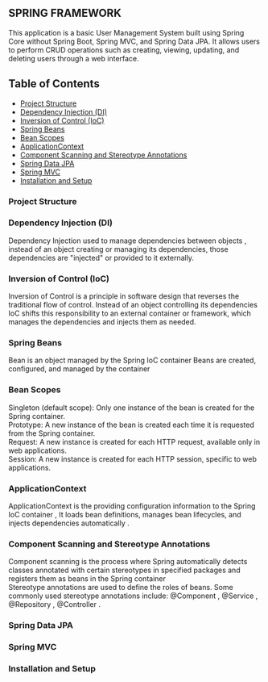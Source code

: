 ## SPRING FRAMEWORK

This application is a basic User Management System 
built using Spring Core without Spring Boot, 
Spring MVC, and Spring Data JPA. It allows users to perform CRUD operations 
such as creating, viewing, updating, and deleting users through a web interface.

## Table of Contents
- [Project Structure](#project-structure)
- [Dependency Injection (DI)](#dependency-injection-di)
- [Inversion of Control (IoC)](#inversion-of-control-ioc)
- [Spring Beans](#spring-beans)
- [Bean Scopes](#bean-scopes)
- [ApplicationContext](#applicationcontext)
- [Component Scanning and Stereotype Annotations](#component-scanning-and-stereotype-annotations)
- [Spring Data JPA](#spring-data-jpa)
- [Spring MVC](#spring-mvc)
- [Installation and Setup](#installation-and-setup)

### Project Structure


### Dependency Injection (DI)
Dependency Injection used to manage dependencies between objects ,  instead of an object creating or managing its dependencies, those dependencies are "injected" or provided to it externally.

### Inversion of Control (IoC)
Inversion of Control  is a principle in software design that reverses the traditional flow of control. Instead of an object controlling its dependencies  IoC shifts this responsibility to an external container or framework, which manages the dependencies and injects them as needed.

### Spring Beans
 Bean is an object managed by the Spring IoC container Beans are created, configured, and managed by the container 

### Bean Scopes
Singleton (default scope): Only one instance of the bean is created for the Spring container. <br>
Prototype: A new instance of the bean is created each time it is requested from the Spring container. <br>
Request: A new instance is created for each HTTP request, available only in web applications. <br>
Session: A new instance is created for each HTTP session, specific to web applications. <br>

### ApplicationContext
ApplicationContext is the providing configuration information to the Spring IoC container ,  It loads bean definitions, manages bean lifecycles, and injects dependencies automatically .

### Component Scanning and Stereotype Annotations
 Component scanning is the process where Spring automatically detects classes annotated with certain stereotypes in specified packages and registers them as beans in the Spring container <br>
Stereotype annotations are used to define the roles of beans. Some commonly used stereotype annotations include: @Component , @Service , @Repository , @Controller .

### Spring Data JPA

### Spring MVC

### Installation and Setup






